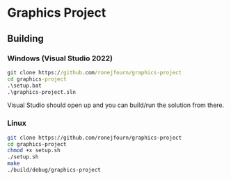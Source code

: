 # Graphics Project

## Building

### Windows (Visual Studio 2022)
```bat
git clone https://github.com/ronejfourn/graphics-project
cd graphics-project
.\setup.bat
.\graphics-project.sln
```
Visual Studio should open up and you can build/run the solution from there.

### Linux
```sh
git clone https://github.com/ronejfourn/graphics-project
cd graphics-project
chmod +x setup.sh
./setup.sh
make
./build/debug/graphics-project
```
